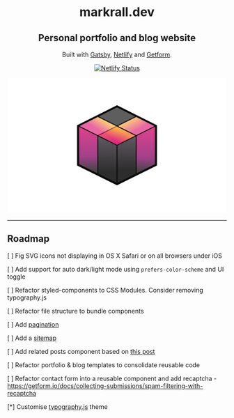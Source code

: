 <h1 align="center">markrall.dev</h1>

<h2 align="center">Personal portfolio and blog website</h2>

<p align="center">Built with <a href="https://www.gatsbyjs.com/">Gatsby</a>, <a href="https://www.netlify.com">Netlify</a> and <a href="https://getform.io/">Getform</a>.</p>

<p align="center">
  <a href="https://app.netlify.com/sites/markrall/deploys" target="_blank">
    <img src="https://api.netlify.com/api/v1/badges/1963b488-7b78-48c9-9e2d-6fb5e47ab3af/deploy-status" alt="Netlify Status" />
  </a>
</p>

![demo](/src/assets/images/preview.png?raw=true)

---

## Roadmap

[ ] Fig SVG icons not displaying in OS X Safari or on all browsers under iOS

[ ] Add support for auto dark/light mode using `prefers-color-scheme` and UI toggle

[ ] Refactor styled-components to CSS Modules. Consider removing typography.js

[ ] Refactor file structure to bundle components

[ ] Add [pagination](https://www.gatsbyjs.com/docs/adding-pagination/)

[ ] Add a [sitemap](https://www.gatsbyjs.com/docs/creating-a-sitemap/)

[ ] Add related posts component based on [this post](https://khalilstemmler.com/articles/gatsby-related-posts-component/)

[ ] Refactor portfolio & blog templates to consolidate reusable code

[ ] Refactor contact form into a reusable component and add recaptcha - https://getform.io/docs/collecting-submissions/spam-filtering-with-recaptcha

[*] Customise [typography.js](https://www.gatsbyjs.com/docs/typography-js/) theme

